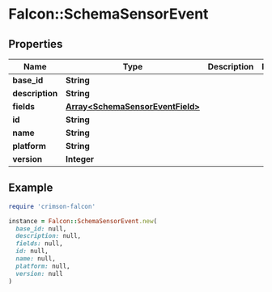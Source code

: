 # Falcon::SchemaSensorEvent

## Properties

| Name | Type | Description | Notes |
| ---- | ---- | ----------- | ----- |
| **base_id** | **String** |  |  |
| **description** | **String** |  |  |
| **fields** | [**Array&lt;SchemaSensorEventField&gt;**](SchemaSensorEventField.md) |  |  |
| **id** | **String** |  |  |
| **name** | **String** |  |  |
| **platform** | **String** |  |  |
| **version** | **Integer** |  |  |

## Example

```ruby
require 'crimson-falcon'

instance = Falcon::SchemaSensorEvent.new(
  base_id: null,
  description: null,
  fields: null,
  id: null,
  name: null,
  platform: null,
  version: null
)
```

